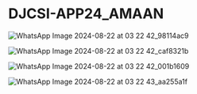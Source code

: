 # DJCSI-APP24_AMAAN

![WhatsApp Image 2024-08-22 at 03 22 42_98114ac9](https://github.com/user-attachments/assets/145dfa73-69d5-44f4-8076-1c11f0de179d)

![WhatsApp Image 2024-08-22 at 03 22 42_caf8321b](https://github.com/user-attachments/assets/7bcf93d8-c332-4091-8e2c-5966b443e403)

![WhatsApp Image 2024-08-22 at 03 22 42_001b1609](https://github.com/user-attachments/assets/d3284486-e588-40f3-9303-a5cd81645319)

![WhatsApp Image 2024-08-22 at 03 22 43_aa255a1f](https://github.com/user-attachments/assets/eff8a588-b2fc-44fc-a25a-23e522fcb13d)
